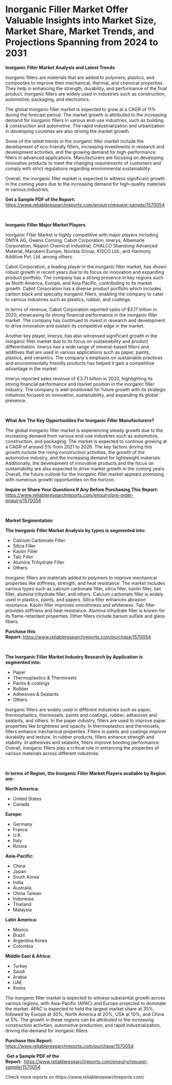 <p><h1>Inorganic Filler Market Offer Valuable Insights into Market Size, Market Share, Market Trends, and Projections Spanning from 2024 to 2031</h1></p><p><strong>Inorganic Filler Market Analysis and Latest Trends</strong></p>
<p><p>Inorganic fillers are materials that are added to polymers, plastics, and composites to improve their mechanical, thermal, and chemical properties. They help in enhancing the strength, durability, and performance of the final product. Inorganic fillers are widely used in industries such as construction, automotive, packaging, and electronics.</p><p>The global inorganic filler market is expected to grow at a CAGR of 11% during the forecast period. The market growth is attributed to the increasing demand for inorganic fillers in various end-use industries, such as building & construction and automotive. The rapid industrialization and urbanization in developing countries are also driving the market growth.</p><p>Some of the latest trends in the inorganic filler market include the development of eco-friendly fillers, increasing investments in research and development activities, and the growing demand for high-performance fillers in advanced applications. Manufacturers are focusing on developing innovative products to meet the changing requirements of customers and comply with strict regulations regarding environmental sustainability.</p><p>Overall, the inorganic filler market is expected to witness significant growth in the coming years due to the increasing demand for high-quality materials in various industries.</p></p>
<p><strong>Get a Sample PDF of the Report:&nbsp;</strong> <a href="https://www.reliableresearchreports.com/enquiry/request-sample/1570054">https://www.reliableresearchreports.com/enquiry/request-sample/1570054</a></p>
<p>&nbsp;</p>
<p><strong>Inorganic Filler Major Market Players</strong></p>
<p><p>Inorganic Filler Market is highly competitive with major players including OMYA AG, Owens Corning, Cabot Corporation, Imerys, Albemarle Corporation, Nippon Chemical Industrial, CHALCO Shandong Advanced Material, Marubeni Europe, Novista Group, KISCO Ltd., and Harmony Additive Pvt. Ltd. among others.</p><p>Cabot Corporation, a leading player in the inorganic filler market, has shown robust growth in recent years due to its focus on innovation and expanding product portfolio. The company has a strong presence in key regions such as North America, Europe, and Asia Pacific, contributing to its market growth. Cabot Corporation has a diverse product portfolio which includes carbon black and specialty inorganic fillers, enabling the company to cater to various industries such as plastics, rubber, and coatings.</p><p>In terms of revenue, Cabot Corporation reported sales of $3.17 billion in 2020, showcasing its strong financial performance in the inorganic filler market. The company has continued to invest in research and development to drive innovation and sustain its competitive edge in the market.</p><p>Another key player, Imerys, has also witnessed significant growth in the inorganic filler market due to its focus on sustainability and product differentiation. Imerys has a wide range of mineral-based fillers and additives that are used in various applications such as paper, paints, plastics, and ceramics. The company's emphasis on sustainable practices and environmentally friendly products has helped it gain a competitive advantage in the market.</p><p>Imerys reported sales revenue of €3.71 billion in 2020, highlighting its strong financial performance and market position in the inorganic filler industry. The company is well-positioned for future growth with its strategic initiatives focused on innovation, sustainability, and expanding its global presence.</p></p>
<p>&nbsp;</p>
<p><strong>What Are The Key Opportunities For Inorganic Filler Manufacturers?</strong></p>
<p><p>The global inorganic filler market is experiencing steady growth due to the increasing demand from various end-use industries such as automotive, construction, and packaging. The market is expected to continue growing at a CAGR of around 5% from 2021 to 2026. The key factors driving this growth include the rising construction activities, the growth of the automotive industry, and the increasing demand for lightweight materials. Additionally, the development of innovative products and the focus on sustainability are also expected to drive market growth in the coming years. Overall, the future outlook for the inorganic filler market appears promising with numerous growth opportunities on the horizon.</p></p>
<p><strong>Inquire or Share Your Questions If Any Before Purchasing This Report:</strong> <a href="https://www.reliableresearchreports.com/enquiry/pre-order-enquiry/1570054">https://www.reliableresearchreports.com/enquiry/pre-order-enquiry/1570054</a></p>
<p>&nbsp;</p>
<p><strong>Market Segmentation</strong></p>
<p><strong>The Inorganic Filler Market Analysis by types is segmented into:</strong></p>
<p><ul><li>Calcium Carbonate Filler</li><li>Silica Filler</li><li>Kaolin Filler</li><li>Talc Filler</li><li>Alumina Trihydrate Filler</li><li>Others</li></ul></p>
<p><p>Inorganic fillers are materials added to polymers to improve mechanical properties like stiffness, strength, and heat resistance. The market includes various types such as calcium carbonate filler, silica filler, kaolin filler, talc filler, alumina trihydrate filler, and others. Calcium carbonate filler is widely used in plastics, paints, and papers. Silica filler enhances abrasion resistance. Kaolin filler improves smoothness and whiteness. Talc filler provides stiffness and heat resistance. Alumina trihydrate filler is known for its flame-retardant properties. Other fillers include barium sulfate and glass fibers.</p></p>
<p><strong>Purchase this Report:&nbsp;</strong><a href="https://www.reliableresearchreports.com/purchase/1570054">https://www.reliableresearchreports.com/purchase/1570054</a></p>
<p>&nbsp;</p>
<p><strong>The Inorganic Filler Market Industry Research by Application is segmented into:</strong></p>
<p><ul><li>Paper</li><li>Thermoplastics & Thermosets</li><li>Paints & coatings</li><li>Rubber</li><li>Adhesives & Sealants</li><li>Others</li></ul></p>
<p><p>Inorganic fillers are widely used in different industries such as paper, thermoplastics, thermosets, paints and coatings, rubber, adhesives and sealants, and others. In the paper industry, fillers are used to improve paper properties like brightness and opacity. In thermoplastics and thermosets, fillers enhance mechanical properties. Fillers in paints and coatings improve durability and texture. In rubber products, fillers enhance strength and stability. In adhesives and sealants, fillers improve bonding performance. Overall, inorganic fillers play a critical role in enhancing the properties of various materials across different industries.</p></p>
<p>&nbsp;</p>
<p><strong>In terms of Region, the Inorganic Filler Market Players available by Region are:</strong></p>
<p>
    <p> <strong> North America: </strong>
        <ul>
            <li>United States</li>
            <li>Canada</li>
        </ul>
        </p> 
    <p> <strong> Europe: </strong>
        <ul>
            <li>Germany</li>
            <li>France</li>
            <li>U.K.</li>
            <li>Italy</li>
            <li>Russia</li>
        </ul>
        </p> 
    <p> <strong> Asia-Pacific: </strong>
        <ul>
            <li>China</li>
            <li>Japan</li>
            <li>South Korea</li>
            <li>India</li>
            <li>Australia</li>
            <li>China Taiwan</li>
            <li>Indonesia</li>
            <li>Thailand</li>
            <li>Malaysia</li>
        </ul>
        </p> 
    <p> <strong> Latin America: </strong>
        <ul>
            <li>Mexico</li>
            <li>Brazil</li>
            <li>Argentina Korea</li>
            <li>Colombia</li>
        </ul>
        </p> 
    <p> <strong> Middle East & Africa: </strong>
        <ul>
            <li>Turkey</li>
            <li>Saudi</li>
            <li>Arabia</li>
            <li>UAE</li>
            <li>Korea</li>
        </ul>
    </p>
    </p>
<p><p>The inorganic filler market is expected to witness substantial growth across various regions, with Asia-Pacific (APAC) and Europe projected to dominate the market. APAC is expected to hold the largest market share at 35%, followed by Europe at 30%, North America at 20%, USA at 10%, and China at 5%. The growth in these regions can be attributed to the increasing construction activities, automotive production, and rapid industrialization, driving the demand for inorganic fillers.</p></p>
<p><strong>Purchase this Report: </strong><a href="https://www.reliableresearchreports.com/purchase/1570054">https://www.reliableresearchreports.com/purchase/1570054</a></p>
<p>&nbsp;<strong>Get a Sample PDF of the Report:&nbsp;&nbsp;</strong><a href="https://www.reliableresearchreports.com/enquiry/request-sample/1570054">https://www.reliableresearchreports.com/enquiry/request-sample/1570054</a></p>
<p><strong></strong></p>
<p>Check more reports on https://www.reliableresearchreports.com/</p>